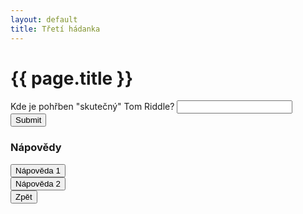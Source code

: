 ```yaml
---
layout: default
title: Třetí hádanka
---
```

<div class="uvod">
<h1>{{ page.title }}</h1>

<p>
 <form name="myForm" onsubmit="return validateForm3()" method="post">
Kde je pohřben "skutečný" Tom Riddle? <input type="text" name="fname">
<input type="submit" value="Submit">
</form> 
</p>


<h3>Nápovědy</h3>

<div>
<button onclick="help1()" class="btn btn-light"> Nápověda 1</button>
<p id="help1" style="display:none">Dvě slova</p>
</div>

<div>
<button onclick="help2()" class="btn btn-light">Nápověda 2</button>
<p id="help2" style="display:none">Hřbitov ve Skotsku</p>
</div>

<div>
<button onclick="window.location.href='{{ site.baseurl }}/uvody/hp_uvod.html'" class="btn btn-info">Zpět</button>
</div>
</div>
<script src="{{ site.baseurl }}//assets/js/hadanky_hp.js"></script> 